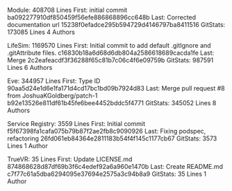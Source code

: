 Module:
	408708 Lines
	First:
		initial commit
		ba092277910df850459f56efe886868896cc648b
	Last:
		Corrected documentation url
		15238f0efadce295b594729d4146797ba8411516
	GitStats:
		173085 Lines
		4 Authors

LifeSim:
	1169570 Lines
	First:
		Initial commit to add default .gitIgnore and .gitAttribute files.
		c16830b18a6d68d6db804a2586618689cacda1fe
	Last:
		Merge
		2c2eafeacdf3f36288f65c81b7c06c4f6e09759b
	GitStats:
		987591 Lines
		6 Authors


Eve:
	344957 Lines
	First:
		Type ID
		90aa5d24e1d6e1fa171d4cd17bc1bd09b7924d83
	Last:
		Merge pull request #8 from JoshuaKGoldberg/patch-1
		b92e13526e811df61b45fe6bee4452bddc5f4771
	GitStats:
		345052 Lines
		8 Authors


Service Registry:
	3559 Lines
	First:
		Initial commit
		f5f67398fa1cafa075b79b87f2ae2fb8c9090926
	Last:
		Fixing podspec, refactoring
		26fd061eb84364e2811183b54f4f145c1177cb67
	GitStats:
		3573 Lines
		1 Author

TrueVR:
	35 Lines
	First:
		Update LICENSE.md
		874868628d87df69b3f6c4edef92a6a960e1470b
	Last:
		Create README.md
		c7f77c61a5dba6294095e37694e2575a3c94b8a9
	GitStats:
		35 Lines
		1 Author
